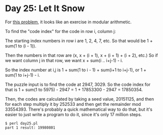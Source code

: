 # Day 25: Let It Snow

For [this problem](https://adventofcode.com/2015/day/25), it looks like an
exercise in modular arithmetic.

To find the "code index" for the code in row i, column j:

The starting index numbers in row i are 1, 2, 4, 7, etc. So that would be 1 +
sum(1 to (i - 1)).

Then the numbers in that row are (x, x + (i + 1), x + (i + 1) + (i + 2),
etc.) So if we want column j in that row, we want x + sum(i .. i+j-1) - i.

So the index number at i,j is 1 + sum(1 to i - 1) + sum(i+1 to i+j-1), or
1 + sum(1 to i+j-1) - i.

The puzzle input is to find the code at 2947, 3029. So the code index for
that is 1 + sum(1 to 5975) - 2947 = 1 + 17853300 - 2947 = 17850354.

Then, the codes are calculated by taking a seed value, 20151125, and then
for each step multiply it by 252533 and then get the remainder mod 33554393.
There's probably a quick mathematical way to do that, but it's easier to just
write a program to do it, since it's only 17 million steps.

```
$ perl day25.pl 
part 1 result: 19980801
```
